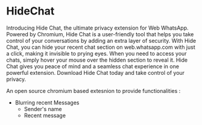 # HideChat

Introducing Hide Chat, the ultimate privacy extension for Web WhatsApp. Powered by Chromium, Hide Chat is a user-friendly tool that helps you take control of your conversations by adding an extra layer of security. With Hide Chat, you can hide your recent chat section on web.whatsapp.com with just a click, making it invisible to prying eyes. When you need to access your chats, simply hover your mouse over the hidden section to reveal it. Hide Chat gives you peace of mind and a seamless chat experience in one powerful extension. Download Hide Chat today and take control of your privacy.

An open source chromium based extesnion to provide functionalities :

- Blurring recent Messages
    - Sender's name
    - Recent message